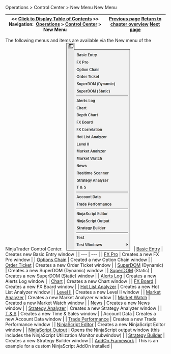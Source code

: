 ﻿
Operations > Control Center > New Menu
New Menu

| << [Click to Display Table of Contents](new_menu.md) >> **Navigation:**     [Operations](operations.md) > [Control Center](control_center.md) > New Menu | [Previous page](control_center.md) [Return to chapter overview](control_center.md) [Next page](tools_menu.md) |
| --- | --- |

The following menus and items are available via the New menu of the NinjaTrader Control Center.
 
![ControlCenter_FileMenu](controlcenter_filemenu.png)
 
| [Basic Entry](basic_entry.md) | Creates new Basic Entry window |
| --- | --- |
| [FX Pro](fx_pro.md) | Creates a new FX Pro window |
| [Options Chain](option-chain.md) | Created a new Option Chain window |
| [Order Ticket](order_ticket.md) | Creates a new Order Ticket window |
| [SuperDOM](superdom.md) (Dynamic) | Creates a new SuperDOM (Dynamic) window |
| [SuperDOM](superdom.md) (Static) | Creates a new SuperDOM (Static) window |
| [Alerts Log](alerts_log.md) | Creates a new Alerts Log window |
| [Chart](charts.md) | Creates a new Chart window |
| [FX Board](fx_board.md) | Creates a new FX Board window |
| [Hot List Analyzer](hot_list_analyzer.md) | Creates a new Hot List Analyzer window |
| [Level II](level_ii.md) | Creates a new Level II window |
| [Market Analyzer](market_analyzer.md) | Creates a new Market Analyzer window |
| [Market Watch](market-watch.md) | Created a new Market Watch window |
| [News](news.md) | Creates a new News window |
| [Strategy Analyzer](strategy_analyzer.md) | Creates a new Strategy Analyzer window |
| [T & S](time__sales.md) | Creates a new Time & Sales window |
| Account Data | Creates a new Account Data window |
| [Trade Performance](trade_performance.md) | Creates a new Trade Performance window |
| [NinjaScript Editor](editor.md) | Creates a new NinjaScript Editor window |
| [NinjaScript Output](output.md) | Opens the NinjaScript output window (this includes the NinjaScript Utilization Monitor subwindow) |
| [Strategy Builder](strategy_builder.md) | Creates a new Strategy Builder window |
| [AddOn Framework](addon_development_overview.md) | This is an example for a custom NinjaScript AddOn installed |

